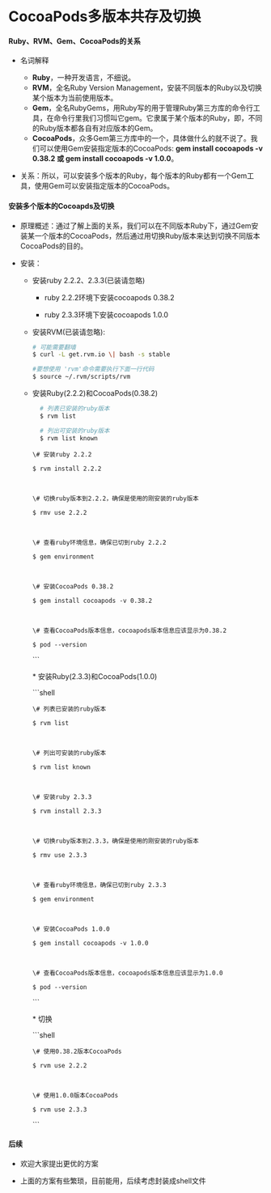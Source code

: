 # CocoaPods多版本共存及切换

#### Ruby、RVM、Gem、CocoaPods的关系

* 名词解释

  * **Ruby**，一种开发语言，不细说。
  * **RVM**，全名Ruby Version Management，安装不同版本的Ruby以及切换某个版本为当前使用版本。
  * **Gem**，全名RubyGems，用Ruby写的用于管理Ruby第三方库的命令行工具，在命令行里我们习惯叫它gem。它隶属于某个版本的Ruby，即，不同的Ruby版本都各自有对应版本的Gem。
  * **CocoaPods**，众多Gem第三方库中的一个，具体做什么的就不说了。我们可以使用Gem安装指定版本的CocoaPods: **gem install cocoapods -v 0.38.2 或 gem install cocoapods -v 1.0.0**。

* 关系：所以，可以安装多个版本的Ruby，每个版本的Ruby都有一个Gem工具，使用Gem可以安装指定版本的CocoaPods。

#### 安装多个版本的Cocoapds及切换

* 原理概述：通过了解上面的关系，我们可以在不同版本Ruby下，通过Gem安装某一个版本的CocoaPods，然后通过用切换Ruby版本来达到切换不同版本CocoaPods的目的。

* 安装：

  * 安装ruby 2.2.2、2.3.3\(已装请忽略\)

    * ruby 2.2.2环境下安装cocoapods 0.38.2

    * ruby 2.3.3环境下安装cocoapods 1.0.0

  * 安装RVM\(已装请忽略\):

    ```bash
    # 可能需要翻墙
    $ curl -L get.rvm.io \| bash -s stable

    #要想使用 'rvm'命令需要执行下面一行代码
    $ source ~/.rvm/scripts/rvm
    ```

  * 安装Ruby\(2.2.2\)和CocoaPods\(0.38.2\)

    ```bash
      # 列表已安装的ruby版本
      $ rvm list
  
      # 列出可安装的ruby版本
      $ rvm list known
    ```




        \# 安装ruby 2.2.2

        $ rvm install 2.2.2



        \# 切换ruby版本到2.2.2，确保是使用的刚安装的ruby版本

        $ rmv use 2.2.2



        \# 查看ruby环境信息，确保已切到ruby 2.2.2

        $ gem environment



        \# 安装CocoaPods 0.38.2

        $ gem install cocoapods -v 0.38.2



        \# 查看CocoaPods版本信息，cocoapods版本信息应该显示为0.38.2

        $ pod --version





    \`\`\`



    \* 安装Ruby\(2.3.3\)和CocoaPods\(1.0.0\)



    \`\`\`shell

        \# 列表已安装的ruby版本

        $ rvm list



        \# 列出可安装的ruby版本

        $ rvm list known



        \# 安装ruby 2.3.3

        $ rvm install 2.3.3



        \# 切换ruby版本到2.3.3，确保是使用的刚安装的ruby版本

        $ rmv use 2.3.3



        \# 查看ruby环境信息，确保已切到ruby 2.3.3

        $ gem environment



        \# 安装CocoaPods 1.0.0

        $ gem install cocoapods -v 1.0.0



        \# 查看CocoaPods版本信息，cocoapods版本信息应该显示为1.0.0

        $ pod --version



    \`\`\`



    \* 切换



    \`\`\`shell

        \# 使用0.38.2版本CocoaPods

        $ rvm use 2.2.2



        \# 使用1.0.0版本CocoaPods

        $ rvm use 2.3.3

    \`\`\`

#### 后续

* 欢迎大家提出更优的方案

* 上面的方案有些繁琐，目前能用，后续考虑封装成shell文件



